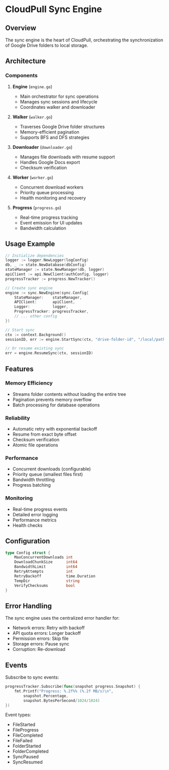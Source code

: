 # CloudPull Sync Engine

## Overview

The sync engine is the heart of CloudPull, orchestrating the synchronization of Google Drive folders to local storage.

## Architecture

### Components

1. **Engine** (`engine.go`)
   - Main orchestrator for sync operations
   - Manages sync sessions and lifecycle
   - Coordinates walker and downloader

2. **Walker** (`walker.go`)
   - Traverses Google Drive folder structures
   - Memory-efficient pagination
   - Supports BFS and DFS strategies

3. **Downloader** (`downloader.go`)
   - Manages file downloads with resume support
   - Handles Google Docs export
   - Checksum verification

4. **Worker** (`worker.go`)
   - Concurrent download workers
   - Priority queue processing
   - Health monitoring and recovery

5. **Progress** (`progress.go`)
   - Real-time progress tracking
   - Event emission for UI updates
   - Bandwidth calculation

## Usage Example

```go
// Initialize dependencies
logger := logger.NewLogger(logConfig)
db, _ := state.NewDatabase(dbConfig)
stateManager := state.NewManager(db, logger)
apiClient := api.NewClient(authConfig, logger)
progressTracker := progress.NewTracker()

// Create sync engine
engine := sync.NewEngine(sync.Config{
    StateManager:    stateManager,
    APIClient:       apiClient,
    Logger:          logger,
    ProgressTracker: progressTracker,
    // ... other config
})

// Start sync
ctx := context.Background()
sessionID, err := engine.StartSync(ctx, "drive-folder-id", "/local/path")

// Or resume existing sync
err = engine.ResumeSync(ctx, sessionID)
```

## Features

### Memory Efficiency

- Streams folder contents without loading the entire tree
- Pagination prevents memory overflow
- Batch processing for database operations

### Reliability

- Automatic retry with exponential backoff
- Resume from exact byte offset
- Checksum verification
- Atomic file operations

### Performance

- Concurrent downloads (configurable)
- Priority queue (smallest files first)
- Bandwidth throttling
- Progress batching

### Monitoring

- Real-time progress events
- Detailed error logging
- Performance metrics
- Health checks

## Configuration

```go
type Config struct {
    MaxConcurrentDownloads int
    DownloadChunkSize      int64
    BandwidthLimit         int64
    RetryAttempts          int
    RetryBackoff           time.Duration
    TempDir                string
    VerifyChecksums        bool
}
```

## Error Handling

The sync engine uses the centralized error handler for:

- Network errors: Retry with backoff
- API quota errors: Longer backoff
- Permission errors: Skip file
- Storage errors: Pause sync
- Corruption: Re-download

## Events

Subscribe to sync events:

```go
progressTracker.Subscribe(func(snapshot progress.Snapshot) {
    fmt.Printf("Progress: %.2f%% (%.2f MB/s)\n",
        snapshot.Percentage,
        snapshot.BytesPerSecond/1024/1024)
})
```

Event types:

- FileStarted
- FileProgress
- FileCompleted
- FileFailed
- FolderStarted
- FolderCompleted
- SyncPaused
- SyncResumed
